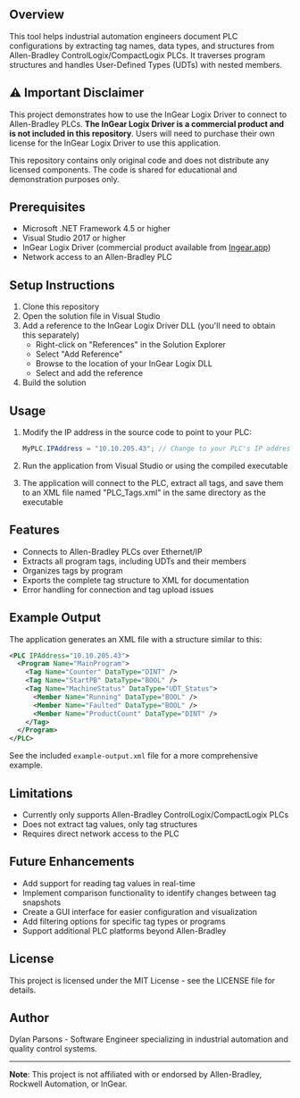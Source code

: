 ## Overview

This tool helps industrial automation engineers document PLC configurations by extracting tag names, data types, and structures from Allen-Bradley ControlLogix/CompactLogix PLCs. It traverses program structures and handles User-Defined Types (UDTs) with nested members.

## ⚠️ Important Disclaimer

This project demonstrates how to use the InGear Logix Driver to connect to Allen-Bradley PLCs. **The InGear Logix Driver is a commercial product and is not included in this repository**. Users will need to purchase their own license for the InGear Logix Driver to use this application.

This repository contains only original code and does not distribute any licensed components. The code is shared for educational and demonstration purposes only.

## Prerequisites

- Microsoft .NET Framework 4.5 or higher
- Visual Studio 2017 or higher
- InGear Logix Driver (commercial product available from [Ingear.app](https://ingear.app/))
- Network access to an Allen-Bradley PLC

## Setup Instructions

1. Clone this repository
2. Open the solution file in Visual Studio
3. Add a reference to the InGear Logix Driver DLL (you'll need to obtain this separately)
   - Right-click on "References" in the Solution Explorer
   - Select "Add Reference"
   - Browse to the location of your InGear Logix DLL
   - Select and add the reference
4. Build the solution

## Usage

1. Modify the IP address in the source code to point to your PLC:
   ```csharp
   MyPLC.IPAddress = "10.10.205.43"; // Change to your PLC's IP address
   ```

2. Run the application from Visual Studio or using the compiled executable
3. The application will connect to the PLC, extract all tags, and save them to an XML file named "PLC_Tags.xml" in the same directory as the executable

## Features

- Connects to Allen-Bradley PLCs over Ethernet/IP
- Extracts all program tags, including UDTs and their members
- Organizes tags by program
- Exports the complete tag structure to XML for documentation
- Error handling for connection and tag upload issues

## Example Output

The application generates an XML file with a structure similar to this:

```xml
<PLC IPAddress="10.10.205.43">
  <Program Name="MainProgram">
    <Tag Name="Counter" DataType="DINT" />
    <Tag Name="StartPB" DataType="BOOL" />
    <Tag Name="MachineStatus" DataType="UDT_Status">
      <Member Name="Running" DataType="BOOL" />
      <Member Name="Faulted" DataType="BOOL" />
      <Member Name="ProductCount" DataType="DINT" />
    </Tag>
  </Program>
</PLC>
```

See the included `example-output.xml` file for a more comprehensive example.

## Limitations

- Currently only supports Allen-Bradley ControlLogix/CompactLogix PLCs
- Does not extract tag values, only tag structures
- Requires direct network access to the PLC

## Future Enhancements

- Add support for reading tag values in real-time
- Implement comparison functionality to identify changes between tag snapshots
- Create a GUI interface for easier configuration and visualization
- Add filtering options for specific tag types or programs
- Support additional PLC platforms beyond Allen-Bradley

## License

This project is licensed under the MIT License - see the LICENSE file for details.

## Author

Dylan Parsons - Software Engineer specializing in industrial automation and quality control systems.

---
**Note**: This project is not affiliated with or endorsed by Allen-Bradley, Rockwell Automation, or InGear.
